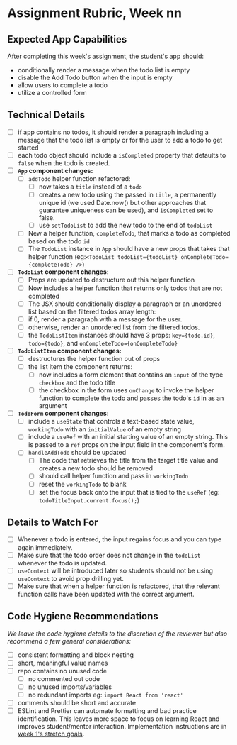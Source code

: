 # Assignment Rubric, Week nn

## Expected App Capabilities

After completing this week's assignment, the student's app should:

- conditionally render a message when the todo list is empty
- disable the Add Todo button when the input is empty
- allow users to complete a todo
- utilize a controlled form

## Technical Details

- [ ] if app contains no todos, it should render a paragraph including a message that the todo list is empty or for the user to add a todo to get started
- [ ] each todo object should include a `isCompleted` property that defaults to `false` when the todo is created.
- [ ] **`App` component changes:**
  - [ ] `addTodo` helper function refactored:
    - [ ] now takes a `title` instead of a `todo`
    - [ ] creates a new todo using the passed in `title`, a permanently unique id (we used Date.now() but other approaches that guarantee uniqueness can be used), and `isCompleted` set to false.
    - [ ] use `setTodoList` to add the new todo to the end of `todoList`
  - [ ] New a helper function, `completeTodo`, that marks a todo as completed based on the todo `id`
  - [ ] The `TodoList` instance in `App` should have a new props that takes that helper function (eg:`<TodoList todoList={todoList} onCompleteTodo={completeTodo} />`)
- [ ] **`TodoList` component changes:**
  - [ ]  Props are updated to destructure out this helper function
  - [ ]  Now includes a helper function that returns only todos that are not completed
  - [ ]  The JSX should conditionally display a paragraph or an unordered list based on the filtered todos array length:
    - [ ]  if 0, render a paragraph with a message for the user.
    - [ ]  otherwise, render an unordered list from the filtered todos.
  - [ ]  the `TodoListItem` instances should have 3 props: `key={todo.id}`, `todo={todo}`, and `onCompleteTodo={onCompleteTodo}`
- [ ] **`TodoListItem` component changes:**
  - [ ] destructures the helper function out of props
  - [ ] the list item the component returns:
    - [ ] now includes a form element that contains an `input` of the type `checkbox` and the todo title
    - [ ] the checkbox in the form uses `onChange` to invoke the helper function to complete the todo and passes the todo's `id` in as an argument
- [ ] **`TodoForm` component changes:**
  - [ ] include a  `useState` that controls a text-based state value, `workingTodo` with an `initialValue` of an empty string
  - [ ] include a `useRef` with an initial starting value of an empty string. This is passed to a `ref` props on the input field in the component's form.
  - [ ] `handleAddTodo` should be updated
    - [ ] The code that retrieves the title from the target title value and creates a new todo should be removed
    - [ ] should call helper function and pass in `workingTodo`
    - [ ] reset the `workingTodo` to blank
    - [ ] set the focus back onto the input that is tied to the `useRef` (eg: `todoTitleInput.current.focus();`)

## Details to Watch For

- [ ] Whenever a todo is entered, the input regains focus and you can type again immediately.
- [ ] Make sure that the todo order does not change in the `todoList` whenever the todo is updated.
- [ ] `useContext` will be introduced later so students should not be using `useContext` to avoid prop drilling yet.
- [ ] Make sure that when a helper function is refactored, that the relevant function calls have been updated with the correct argument.

## Code Hygiene Recommendations

*We leave the code hygiene details to the discretion of the reviewer but also recommend a few general considerations:*

- [ ] consistent formatting and block nesting
- [ ] short, meaningful value names
- [ ] repo contains no unused code
  - [ ] no commented out code
  - [ ] no unused imports/variables
  - [ ] no redundant imports eg: `import React from 'react'`
- [ ] comments should be short and accurate
- [ ] ESLint and Prettier can automate formatting and bad practice identification. This leaves more space to focus on learning React and improves student/mentor interaction. Implementation instructions are in [week 1's stretch goals](https://github.com/Code-the-Dream-School/react-curriculum-v3/blob/main/learns-app-content/assignments/week-01.md#stretch-goals-instructions-optional).
